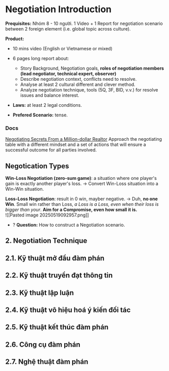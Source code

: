 # Negotiation Introduction

**Prequisites:** Nhóm 8 - 10 người. 1 Video + 1 Report for negotiation scenario between 2 foreign element (i.e. global topic across culture).

**Product:**
+ 10 mins video (English or Vietnamese or mixed)
+ 6 pages long report about:
	+ Story Background, Negotiation goals, **roles of negotiation members (lead negotiator, technical expert, observer)** 
	+ Describe negotiation context, conflicts need to resolve. 
	+ Analyse at least 2 cultural different and clever method.
	+ Analyze negotiation technique, tools (5Q, 3F, BID, v.v.) for resolve issues and balance interest. 
	
+ **Laws:** at least 2 legal conditions. 
+ **Prefered Scenario:** tense.

### Docs
[Negotiating Secrets From a Million-dollar Realtor](https://www.youtube.com/watch?v=qoyN1_FOS6U)
Approach the negotiating table with a different mindset and a set of actions that will ensure a successful outcome for all parties involved.


## Negotication Types
**Win-Loss Negotiation (zero-sum game)**: a situation where one player's gain is exactly another player's loss. 
-> Convert Win-Loss situation into a Win-Win situation.

**Loss-Loss Negotiation**: result in 0 win, mayber negative. 
-> Duh, **no one Win**. Small win rather than Loss, *a Loss is a Loss, even when their loss is bigger than your*. **Aim for a Compromise, even how small it is.**  
![[Pasted image 20250519092957.png]]
+ ? **Question:** How to construct a Negotiation scenario. 

## 2. Negotiation Technique
## 2.1. Kỹ thuật mở đầu đàm phán



## 2.2. Kỹ thuật truyền đạt thông tin



## 2.3. Kỹ thuật lập luận



## 2.4. Kỹ thuật vô hiệu hoá ý kiến đối tác



## 2.5. Kỹ thuật kết thúc đàm phán



## 2.6. Công cụ đàm phán


## 2.7. Nghệ thuật đàm phán